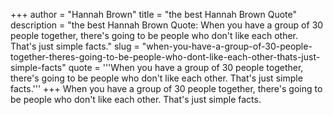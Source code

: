 +++
author = "Hannah Brown"
title = "the best Hannah Brown Quote"
description = "the best Hannah Brown Quote: When you have a group of 30 people together, there's going to be people who don't like each other. That's just simple facts."
slug = "when-you-have-a-group-of-30-people-together-theres-going-to-be-people-who-dont-like-each-other-thats-just-simple-facts"
quote = '''When you have a group of 30 people together, there's going to be people who don't like each other. That's just simple facts.'''
+++
When you have a group of 30 people together, there's going to be people who don't like each other. That's just simple facts.
